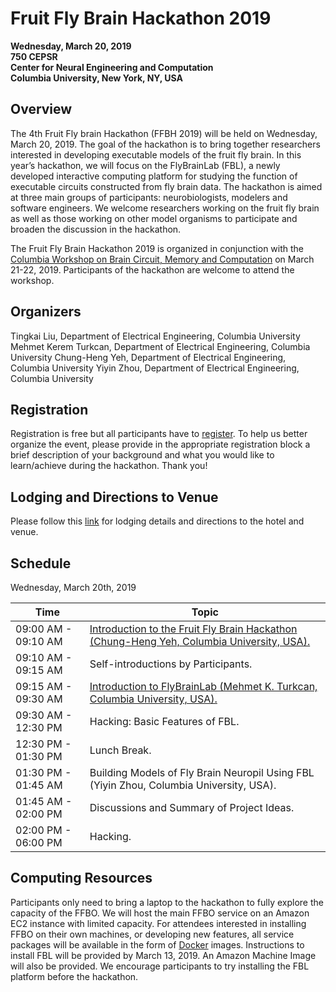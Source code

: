 # Fruit Fly Brain Hackathon 2019

**Wednesday, March 20, 2019** <br>
**750 CEPSR** <br>
**Center for Neural Engineering and Computation** <br>
**Columbia University, New York, NY, USA** <br>

## Overview
The 4th Fruit Fly brain Hackathon (FFBH 2019) will be held on Wednesday, March 20, 2019. The goal of the hackathon is to bring together researchers interested in developing executable models of the fruit fly brain. In this year’s hackathon, we will focus on the FlyBrainLab (FBL), a newly developed interactive computing platform for studying the function of executable circuits constructed from fly brain data. The hackathon is aimed at three main groups of participants: neurobiologists, modelers and software engineers. We welcome researchers working on the fruit fly brain as well as those working on other model organisms to participate and broaden the discussion in the hackathon.

The Fruit Fly Brain Hackathon 2019 is organized in conjunction with the [Columbia Workshop on Brain Circuit, Memory and Computation](http://fruitflybrain.org/workshops.html) on March 21-22, 2019. Participants of the hackathon are welcome to attend the workshop.

## Organizers
Tingkai Liu, Department of Electrical Engineering, Columbia University
Mehmet Kerem Turkcan, Department of Electrical Engineering, Columbia University
Chung-Heng Yeh, Department of Electrical Engineering, Columbia University
Yiyin Zhou, Department of Electrical Engineering, Columbia University

## Registration
Registration is free but all participants have to [register](https://ffbh2019.eventbrite.com/). To help us better organize the event, please provide in the appropriate registration block a brief description of your background and what you would like to learn/achieve during the hackathon. Thank you!

## Lodging and Directions to Venue
Please follow this [link](https://fruitflybrain.org/hackathons.html) for lodging details and directions to the hotel and venue.

## Schedule
Wednesday, March 20th, 2019

| Time | Topic |
|------|-------|
| 09:00 AM - 09:10 AM | [Introduction to the Fruit Fly Brain Hackathon (Chung-Heng Yeh, Columbia University, USA).](https://github.com/fruitflybrain/hackathon19/blob/master/Introduction.ipynb)|
| 09:10 AM - 09:15 AM | Self-introductions by Participants. |
| 09:15 AM - 09:30 AM | [Introduction to FlyBrainLab (Mehmet K. Turkcan, Columbia University, USA).](https://docs.google.com/presentation/d/14z09Kxbo1CAoDz9oR6jNrz_oG72UTXvVp-oUza4kg6k/edit?usp=sharing)|
| 09:30 AM - 12:30 PM | Hacking: Basic Features of FBL.|
| 12:30 PM - 01:30 PM | Lunch Break.|
| 01:30 PM - 01:45 AM | Building Models of Fly Brain Neuropil Using FBL (Yiyin Zhou, Columbia University, USA).|
| 01:45 AM - 02:00 PM | Discussions and Summary of Project Ideas.|
| 02:00 PM - 06:00 PM | Hacking.|


## Computing Resources
Participants only need to bring a laptop to the hackathon to fully explore the capacity of the FFBO. We will host the main FFBO service on an Amazon EC2 instance with limited capacity. For attendees interested in installing FFBO on their own machines, or developing new features, all service packages will be available in the form of [Docker](https://www.docker.com/) images. Instructions to install FBL will be provided by March 13, 2019. An Amazon Machine Image will also be provided. We encourage participants to try installing the FBL platform before the hackathon.
